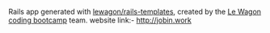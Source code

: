 Rails app generated with [lewagon/rails-templates](https://github.com/lewagon/rails-templates), created by the [Le Wagon coding bootcamp](https://www.lewagon.com) team.
website link:- http://jobin.work
